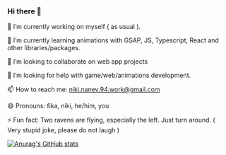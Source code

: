### Hi there 👋

🔭 I’m currently working on myself ( as usual ).

🌱 I’m currently learning animations with GSAP, JS, Typescript, React and other libraries/packages.

👯 I’m looking to collaborate on web app projects

🤔 I’m looking for help with game/web/animations development.

📫 How to reach me: niki.nanev.94.work@gmail.com

😄 Pronouns: fika, niki, he/him, you

⚡ Fun fact: Two ravens are flying, especially the left. Just turn around. ( Very stupid joke, please do not laugh )

[![Anurag's GitHub stats](https://github-readme-stats.vercel.app/api?username=niki4etoo&show_icons=true&theme=radical)](https://github.com/anuraghazra/github-readme-stats)
